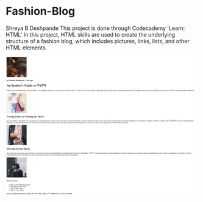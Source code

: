 # Fashion-Blog
Shreya B Deshpande
This project is done through Codecademy 'Learn: HTML'
In this project, HTML skills are used to create the underlying structure of a fashion blog, which includes pictures, links, lists, and other HTML elements.


![Alt text](FB.png)